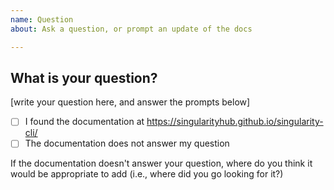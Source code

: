 ```yaml
---
name: Question
about: Ask a question, or prompt an update of the docs

---
```


## What is your question?

[write your question here, and answer the prompts below]

 - [ ] I found the documentation at https://singularityhub.github.io/singularity-cli/
 - [ ] The documentation does not answer my question

If the documentation doesn't answer your question, where do you think it would be appropriate to add (i.e., where did you go looking for it?)
